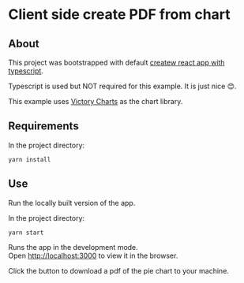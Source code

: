 # Client side create PDF from chart

## About

This project was bootstrapped with default [createw react app with typescript](https://create-react-app.dev/docs/getting-started/).

 Typescript is used but NOT required for this example. It is just nice 😊.

 This example uses [Victory Charts](https://formidable.com/open-source/victory/docs/victory-pie) as the chart library.


## Requirements

In the project directory:

`yarn install`

## Use

Run the locally built version of the app.

In the project directory:

`yarn start`

Runs the app in the development mode.\
Open [http://localhost:3000](http://localhost:3000) to view it in the browser.

Click the button to download a pdf of the pie chart to your machine.

